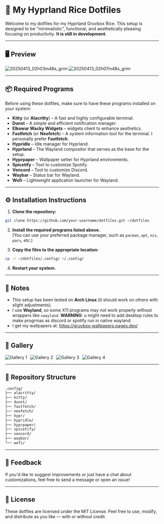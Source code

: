 # 🎨 My Hyprland Rice Dotfiles

Welcome to my dotfiles for my Hyprland Gruvbox Rice. This setup is designed to be "minimalistic", functional, and aesthetically pleasing focusing on productivity. **It is still in development**.

---

## 🖥️ Preview



![20250413_02h03m48s_grim](https://github.com/user-attachments/assets/e422f9e9-af22-4d11-bac8-fe0f38bc2085) ![20250413_02h07m48s_grim](https://github.com/user-attachments/assets/91f344c2-b9b0-43ae-a639-a2901e09ea5d)


---

## 📦 Required Programs

Before using these dotfiles, make sure to have these programs installed on your system:

- **Kitty** (or **Alacritty**) – A fast and highly configurable terminal.  
- **Dunst** – A simple and efficient notification manager.  
- **Elkowar Wacky Widgets** – widgets client to enhance aesthetics.  
- **Fastfetch** (or **Neofetch**) – A system information tool for the terminal. I personally prefer **Fastfetch**.  
- **Hypridle** – Idle manager for Hyprland.  
- **Hyprland** – The Wayland compositor that serves as the base for the setup.  
- **Hyprpaper** – Wallpaper setter for Hyprland environments.  
- **Spicetify** – Tool to customize Spotify.  
- **Vencord** – Tool to customize Discord.  
- **Waybar** – Status bar for Wayland.  
- **Wofi** – Lightweight application launcher for Wayland.

---

## ⚙️ Installation Instructions

1. **Clone the repository:**

```bash
git clone https://github.com/your-username/dotfiles.git ~/dotfiles
```

2. **Install the required programs listed above.**  
   (You can use your preferred package manager, such as `pacman`, `apt`, `nix`, `paru`, etc.)

3. **Copy the files to the appropriate location:**

```bash
cp -r ~/dotfiles/.config/ ~/.config/
```

4. **Restart your system.**

---

## 📝 Notes

- This setup has been tested on **Arch Linux** (it should work on others with slight adjustments).
- I use **Wayland**, so some X11 programs may not work properly without wrappers like `xwayland`. **WARNING**: u might need to add desktop rules to make progrmas as discord or spotify run in native wayland.
- I get my wallpapers at: https://gruvbox-wallpapers.pages.dev/
---

## 📸 Gallery

<div style="display: flex; flex-wrap: wrap; gap: 10px;"> <img src="https://github.com/user-attachments/assets/8b460b98-7231-4b1d-8c97-208a48498eed" alt="Gallery 1" style="max-width: 45%; height: auto;"> <img src="https://github.com/user-attachments/assets/10298e11-1dba-4596-b5e3-aabb5f42d44f" alt="Gallery 2" style="max-width: 45%; height: auto;"> <img src="https://github.com/user-attachments/assets/4c7b5ea5-7e86-41b0-bd4a-e83becc39030" alt="Gallery 3" style="max-width: 45%; height: auto;"> <img src="https://github.com/user-attachments/assets/af5f65f0-af08-4cfe-aba8-1f1c15bda0da" alt="Gallery 4" style="max-width: 45%; height: auto;"> </div>

---

## 📁 Repository Structure

```bash
.config/
├── alacritty/
├── kitty/
├── dunst/
├── fastfetch/ 
├── neofetch/
├── hypr/
├── hypridle/
├── hyprpaper/
├── spicetify/
├── vencord/
├── waybar/
└── wofi/
```

---

## 💬 Feedback

If you'd like to suggest improvements or just have a chat about customizations, feel free to send a message or open an issue!

---

## 🔐 License

These dotfiles are licensed under the MIT License. Feel free to use, modify, and distribute as you like — with or without credit.
